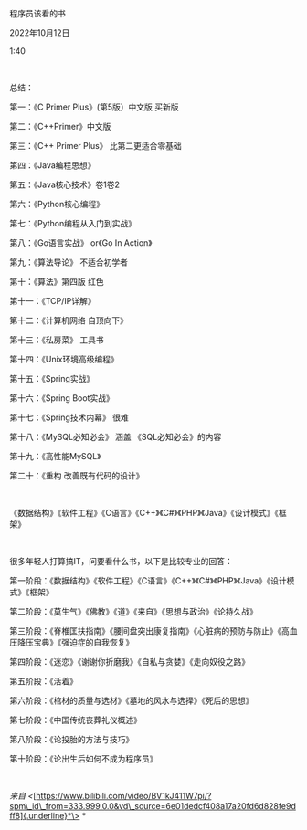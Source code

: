 程序员该看的书

2022年10月12日

1:40

 

总结：

第一：《C Primer Plus》(第5版）中文版 买新版

第二：《C++Primer》中文版

第三：《C++ Primer Plus》 比第二更适合零基础

第四：《Java编程思想》

第五：《Java核心技术》卷1卷2

第六：《Python核心编程》

第七：《Python编程从入门到实战》

第八：《Go语言实战》 or《Go In Action》

第九：《算法导论》 不适合初学者

第十：《算法》第四版 红色

第十一：《TCP/IP详解》

第十二：《计算机网络 自顶向下》

第十三：《私房菜》 工具书

第十四：《Unix环境高级编程》

第十五：《Spring实战》

第十六：《Spring Boot实战》

第十七：《Spring技术内幕》 很难

第十八：《MySQL必知必会》 涵盖 《SQL必知必会》的内容

第十九：《高性能MySQL》

第二十：《重构 改善既有代码的设计》

 

《数据结构》《软件工程》《C语言》《C++》《C\#》《PHP》《Java》《设计模式》《框架》

 

很多年轻人打算搞IT，问要看什么书，以下是比较专业的回答：

第一阶段：《数据结构》《软件工程》《C语言》《C++》《C\#》《PHP》《Java》《设计模式》《框架》

第二阶段：《莫生气》《佛教》《道》《来自》《思想与政治》《论持久战》

第三阶段：《脊椎匡扶指南》《腰间盘突出康复指南》《心脏病的预防与防止》《高血压降压宝典》《强迫症的自我恢复》

第四阶段：《迷恋》《谢谢你折磨我》《自私与贪婪》《走向奴役之路》

第五阶段：《活着》

第六阶段：《棺材的质量与选材》《墓地的风水与选择》《死后的思想》

第七阶段：《中国传统丧葬礼仪概述》

第八阶段：《论投胎的方法与技巧》

第十阶段：《论出生后如何不成为程序员》

 

*来自 \<*[https://www.bilibili.com/video/BV1kJ411W7pi/?spm\_id\_from=333.999.0.0&vd\_source=6e01dedcf408a17a20fd6d828fe9dff8]{.underline}*\> *
